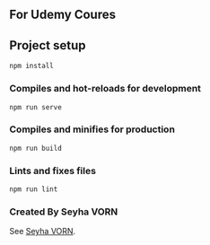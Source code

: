 ## For Udemy Coures

## Project setup
```
npm install
```

### Compiles and hot-reloads for development
```
npm run serve
```

### Compiles and minifies for production
```
npm run build
```

### Lints and fixes files
```
npm run lint
```

### Created By Seyha VORN
See [Seyha VORN](https://github.com/seyhavorn/).
